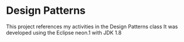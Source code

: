 # Design Patterns
This project references my activities in the Design Patterns class
It was developed using the Eclipse neon.1 with JDK 1.8
